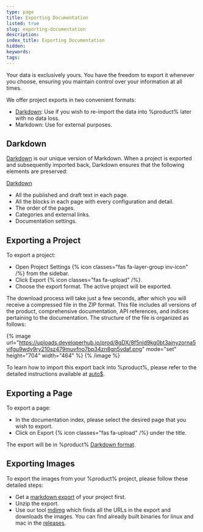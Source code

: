 ```yaml
---
type: page
title: Exporting Documentation
listed: true
slug: exporting-documentation
description: 
index_title: Exporting Documentation
hidden: 
keywords: 
tags: 
---
```


Your data is exclusively yours. You have the freedom to export it whenever you choose, ensuring you maintain control over your information at all times.

We offer project exports in two convenient formats:

- [Darkdown](/support-center/exporting-documentation#darkdown): Use if you wish to re-import the data into %product% later with no data loss.
- Markdown: Use for external purposes.

## Darkdown

[Darkdown](/support-center/importing-documentation#darkdown-format) is our unique version of Markdown. When a project is exported and subsequently imported back, Darkdown ensures that the following elements are preserved:

[Darkdown](/support-center/importing-documentation#darkdown-format)

- All the published and draft text in each page.
- All the blocks in each page with every configuration and detail.
- The order of the pages.
- Categories and external links.
- Documentation settings.

## Exporting a Project

To export a project:

- Open Project Settings {% icon classes="fas fa-layer-group inv-icon" /%} from the sidebar.
- Click Export {% icon classes="fas fa-upload" /%}.
- Choose the export format. The active project will be exported.

The download process will take just a few seconds, after which you will receive a compressed file in the ZIP format. This file includes all versions of the product, comprehensive documentation, API references, and indices pertaining to the documentation. The structure of the file is organized as follows:

{% image url="https://uploads.developerhub.io/prod/8gDX/8f5nld9kg0bt3ainyzorna5vifgu9wdy9ry210sz479muvfno7bp34zn8gn5vdaf.png" mode="set" height="704" width="464" %}
{% /image %}

To learn how to import this export back into %product%, please refer to the detailed instructions available at [auto$](/support-center/importing-documentation).

## Exporting a Page

To export a page:

- In the documentation index, please select the desired page that you wish to export.
- Click on Export {% icon classes="fas fa-upload" /%} under the title.

The export will be in %product% [Darkdown format](/support-center/importing-documentation#darkdown-format).

## Exporting Images

To export the images from your %product% project, please follow these detailed steps:

- Get a [markdown export](/support-center/exporting-documentation#exporting-a-project) of your project first.
- Unzip the export.
- Use our tool [mdimg](https://github.com/developerhub-io/mdimg) which finds all the URLs in the export and downloads the images. You can find already built binaries for linux and mac in the [releases](https://github.com/developerhub-io/mdimg/releases/tag/v1.0.0).